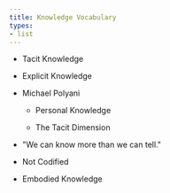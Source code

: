 ```yaml
---
title: Knowledge Vocabulary
types:
- list
---
```


- Tacit Knowledge

- Explicit Knowledge

- Michael Polyani

  - Personal Knowledge

  - The Tacit Dimension

- "We can know more than we can tell."

- Not Codified

- Embodied Knowledge
